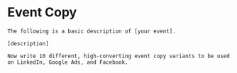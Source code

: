 # Event Copy
`The following is a basic description of [your event].`

`[description]`

`Now write 10 different, high-converting event copy variants to be used on LinkedIn, Google Ads, and Facebook.`
